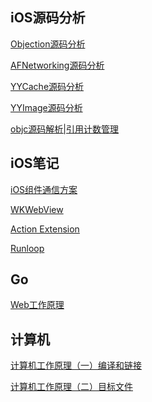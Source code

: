 iOS源码分析
---
[Objection源码分析](https://www.jianshu.com/p/4fd00f08304d)

[AFNetworking源码分析](https://www.jianshu.com/p/497b3d81ba9f)

[YYCache源码分析](https://www.jianshu.com/p/d71e4aef9fff)

[YYImage源码分析](https://www.jianshu.com/p/6a325a6046dc)

[objc源码解析|引用计数管理](https://www.jianshu.com/p/b0e5f97a10cf)

iOS笔记
---
[iOS组件通信方案](https://www.jianshu.com/p/2af9c063fd85)

[WKWebView](https://www.jianshu.com/p/97faf098e673)

[Action Extension](https://www.jianshu.com/p/7f8472a97aa6)

[Runloop](https://www.jianshu.com/p/296f182c8faa)

Go
---
[Web工作原理](https://www.jianshu.com/p/71d3991a3187)

计算机
---
[计算机工作原理（一）编译和链接](https://www.jianshu.com/p/9de1f5008f55)

[计算机工作原理（二）目标文件](https://www.jianshu.com/p/c472e238387b)